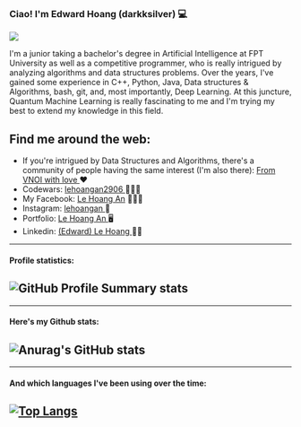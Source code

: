 ### Ciao! I'm Edward Hoang (darkksilver) 💻

<script src="https://platform.linkedin.com/badges/js/profile.js" async defer type="text/javascript"></script>
<img src="https://raw.githubusercontent.com/lehoangan2906/lehoangan2906/main/Screen%20Shot%202022-08-05%20at%203.11.04%20PM.png"/>

I'm a junior taking a bachelor's degree in Artificial Intelligence at FPT University as well as a competitive programmer, who is really intrigued by analyzing algorithms and data structures problems. Over the years, I've gained some experience in C++, Python, Java, Data structures & Algorithms, bash, git, and, most importantly, Deep Learning. At this juncture, Quantum Machine Learning is really fascinating to me and I'm trying my best to extend my knowledge in this field.

## Find me around the web: <a href = "https://www.linkedin.com/in/edward-hoang-31bb34220/" ></a><br />

 - If you're intrigued by Data Structures and Algorithms, there's a community of people having the same interest (I'm also there): <a href = "https://discord.gg/b7KrXfpp"> From VNOI with love </a> ❤️ 
 - Codewars: <a href = "https://www.codewars.com/users/lehoangan2906">lehoangan2906 </a> 🧑🏻‍💻
 - My Facebook: <a href= "https://www.facebook.com/le.hoangan.182940/">Le Hoang An</a> 🙎🏻‍♂️
 - Instagram: <a href = "https://www.instagram.com/__lehoangan/">lehoangan </a> 🌊
 - Portfolio: <a href = "https://lehoangan.vercel.app/">Le Hoang An </a> 🖥
 - Linkedin: <a href = "https://www.linkedin.com/in/edward-hoang-31bb34220/">(Edward) Le Hoang </a> 🙋🏻<br />
 
--------------------------------------------------------------------------------------------
#### Profile statistics:
![GitHub Profile Summary stats](https://github-profile-summary-cards.vercel.app/api/cards/profile-details?username=lehoangan2906&theme=radical&show_icons=true)
--------------------------------------------------------------------------------------------


--------------------------------------------------------------------------------------------
#### Here's my Github stats:
![Anurag's GitHub stats](https://github-readme-stats.vercel.app/api?username=lehoangan2906&show_icons=true&theme=radical)
-----------------------------------------------------------------

--------------------------------------------------------------------------------------------
#### And which languages I've been using over the time:
[![Top Langs](https://github-readme-stats.vercel.app/api/top-langs/?username=lehoangan2906&layout=compact)](https://github.com/anuraghazra/github-readme-stats)
--------------------------------------------------------------------------------------------




